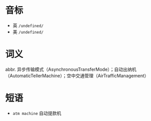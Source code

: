# 音标

- 英 `/undefined/`
- 美 `/undefined/`

# 词义

abbr. 异步传输模式（AsynchronousTransferMode）；自动出纳机（AutomaticTellerMachine）；空中交通管理（AirTrafficManagement）


# 短语

- `atm machine` 自动提款机

